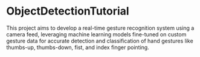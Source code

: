 # ObjectDetectionTutorial
This project aims to develop a real-time gesture recognition system using a camera feed, leveraging machine learning models fine-tuned on custom gesture data for accurate detection and classification of hand gestures like thumbs-up, thumbs-down, fist, and index finger pointing.
